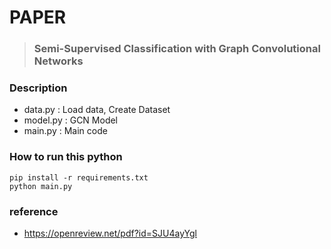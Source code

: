 # PAPER
> ### Semi-Supervised Classification with Graph Convolutional Networks

### Description

* data.py  : Load data, Create Dataset
* model.py : GCN Model
* main.py : Main code

### How to run this python 
```
pip install -r requirements.txt
python main.py
```

### reference
* https://openreview.net/pdf?id=SJU4ayYgl
